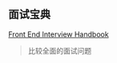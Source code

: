 #

## 面试宝典

[Front End Interview Handbook](https://www.frontendinterviewhandbook.com/zh/)

> 比较全面的面试问题
